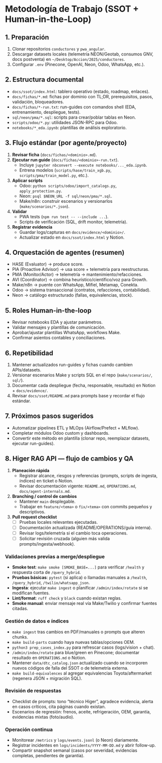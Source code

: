 # Metodología de Trabajo (SSOT + Human-in-the-Loop)

## 1. Preparación
1. Clonar repositorios `conductores` y `pwa_angular`.
2. Descargar datasets locales (telemetría NEON/Geotab, consumos GNV, docs postventa) en `~/Desktop/Accion/2025/conductores`.
3. Configurar `.env` (Pinecone, OpenAI, Neon, Odoo, WhatsApp, etc.).

## 2. Estructura documental
- `docs/ssot/index.html`: tablero operativo (estado, roadmap, enlaces).
- `docs/fichas/*.md`: fichas por dominio con TL;DR, prerequisitos, pasos, validación, bloqueadores.
- `docs/fichas/*-run.txt`: run-guides con comandos shell (EDA, entrenamiento, despliegue, tests).
- `sql/neon/pma/*.sql`: scripts para crear/poblar tablas en Neon.
- `scripts/odoo/*.py`: utilidades JSON-RPC para Odoo.
- `notebooks/*_eda.ipynb`: plantillas de análisis exploratorio.

## 3. Flujo estándar (por agente/proyecto)
1. **Revisar ficha** (`docs/fichas/<dominio>.md`).
2. **Ejecutar run guide** (`docs/fichas/<dominio>-run.txt`).
   - Incluye `jupyter nbconvert --execute notebooks/..._eda.ipynb`.
   - Entrena modelos (`scripts/hase/train_xgb.py`, `scripts/pma/train_model.py`, etc.).
3. **Aplicar scripts**
   - Odoo: `python scripts/odoo/import_catalogs.py`, `apply_protection.py`.
   - Neon: `psql $NEON_URL -f sql/neon/pma/*.sql`.
   - Make/n8n: construir escenarios y versionarlos (`make/scenarios/*.json`).
4. **Validar**
   - PWA tests (`npm run test -- --include ...`).
   - Scripts de verificación (SQL, drift monitor, telemetría).
5. **Registrar evidencia**
   - Guardar logs/capturas en `docs/evidence/<dominio>/`.
   - Actualizar estado en `docs/ssot/index.html` y Notion.

## 4. Orquestación de agentes (resumen)
- HASE (Evaluator) → produce score.
- PIA (Proactive Advisor) → usa score + telemetría para reestructuras.
- PMA (Monitor/Actor) → telemetría → mantenimiento/refacciones.
- AVI (Coordinator) → combina heurístico/científico/voz para Growth.
- Make/n8n → puente con WhatsApp, Mifiel, Metamap, Conekta.
- Odoo → sistema transaccional (contratos, refacciones, contabilidad).
- Neon → catálogo estructurado (fallas, equivalencias, stock).

## 5. Roles Human-in-the-loop
- Revisar notebooks EDA y ajustar parámetros.
- Validar mensajes y plantillas de comunicación.
- Aprobar/ajustar plantillas WhatsApp, workflows Make.
- Confirmar asientos contables y conciliaciones.

## 6. Repetibilidad
1. Mantener actualizados run-guides y fichas cuando cambien APIs/datasets.
2. Versionar escenarios Make y scripts SQL en el repo (`make/scenarios/`, `sql/`).
3. Documentar cada despliegue (fecha, responsable, resultado) en Notion + `docs/evidence/`.
4. Revisar `docs/ssot/README.md` para prompts base y recordar el flujo estándar.

## 7. Próximos pasos sugeridos
- Automatizar pipelines ETL y MLOps (Airflow/Prefect + MLflow).
- Completar módulos Odoo custom y dashboards.
- Convertir este método en plantilla (clonar repo, reemplazar datasets, ejecutar run-guides).

## 8. Higer RAG API — flujo de cambios y QA

1. **Planeación rápida**
   - Registrar alcance, riesgos y referencias (prompts, scripts de ingesta, índices) en ticket o Notion.
   - Revisar documentación vigente: `README.md`, `OPERATIONS.md`, `docs/agent-internals.md`.
2. **Branching / control de cambios**
   - Mantener `main` desplegable.
   - Trabajar en `feature/<tema>` o `fix/<tema>` con commits pequeños y descriptivos.
3. **Pull request checklist**
   - [ ] Pruebas locales relevantes ejecutadas.
   - [ ] Documentación actualizada (README/OPERATIONS/guía interna).
   - [ ] Revisar logs/telemetría si el cambio toca operaciones.
   - [ ] Solicitar revisión cruzada (alguien más valida prompts/ingesta/webhook).

### Validaciones previas a merge/despliegue

- **Smoke test**: `make smoke [SMOKE_BASE=...]` para verificar `/health` y respuesta corta de `/query_hybrid`.
- **Pruebas básicas**: `pytest` (si aplica) o llamadas manuales a `/health`, `/query_hybrid`, `/twilio/whatsapp_json`.
- **Ingesta**: ejecutar `make ingest` o planificar `/admin/index/rotate` si se modifican fuentes.
- **Lint/format**: `ruff check` y `black` cuando existan reglas.
- **Smoke manual**: enviar mensaje real vía Make/Twilio y confirmar fuentes citadas.

### Gestión de datos e índices

- `make ingest` tras cambios en PDF/manuales o prompts que alteren chunks.
- `make build-parts` cuando haya nuevas tablas/opciones OEM.
- `python3 prep_cases_index.py` para refrescar casos (logs/vision + chat).
- `/admin/index/rotate` para blue/green en Pinecone; documentar resultado en `OPERATIONS.md` o Notion.
- Mantener `data/dtc_catalog.json` actualizado cuando se incorporen nuevos códigos de falla del SSOT o de telemetría externa.
- `make build-equivalences` al agregar equivalencias Toyota/aftermarket (regenera JSON + migración SQL).

### Revisión de respuestas

- Checklist de prompts: tono “técnico Higer”, agradece evidencia, alerta en casos críticos, cita páginas cuando existan.
- Escenarios de regresión: frenos, aceite, refrigeración, OEM, garantía, evidencias mixtas (foto/audio).

### Operación continua

- Monitorear `/metrics` y `logs/events.jsonl` (o Neon) diariamente.
- Registrar incidentes en `logs/incidents/YYYY-MM-DD.md` y abrir follow-up.
- Compartir snapshot semanal (casos por severidad, evidencias completas, pendientes de garantía).
